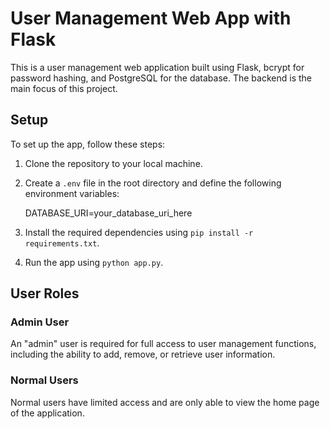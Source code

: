 # User Management Web App with Flask

This is a user management web application built using Flask, bcrypt for password hashing, and PostgreSQL for the database. The backend is the main focus of this project.

## Setup

To set up the app, follow these steps:

1. Clone the repository to your local machine.
2. Create a `.env` file in the root directory and define the following environment variables:

   DATABASE_URI=your_database_uri_here

3. Install the required dependencies using `pip install -r requirements.txt`.

4. Run the app using `python app.py`.

## User Roles

### Admin User

An "admin" user is required for full access to user management functions, including the ability to add, remove, or retrieve user information.

### Normal Users

Normal users have limited access and are only able to view the home page of the application.
   

